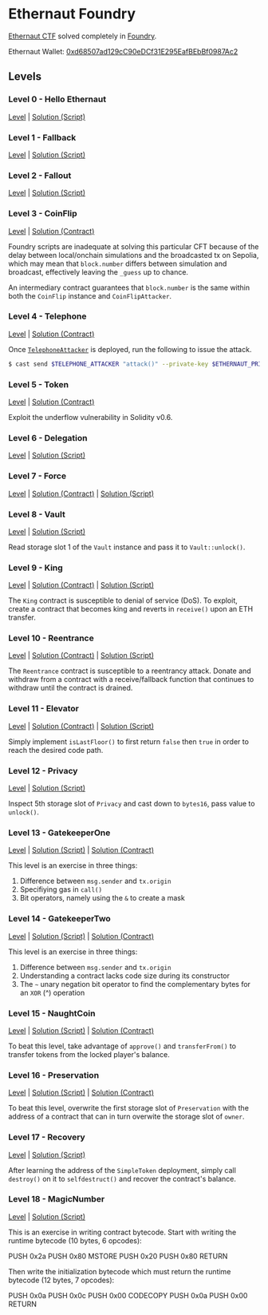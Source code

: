 # Ethernaut Foundry

[Ethernaut CTF](https://ethernaut.openzeppelin.com/) solved completely in [Foundry](https://foundry.paradigm.xyz/).

Ethernaut Wallet: [0xd68507ad129cC90eDCf31E295EafBEbBf0987Ac2](0xd68507ad129cc90edcf31e295eafbebbf0987ac2)

## Levels

### Level 0 - Hello Ethernaut

[Level](levels/0-HelloEthernaut.sol) | [Solution (Script)](script/0-HelloEthernaut.s.sol)

### Level 1 - Fallback

[Level](levels/1-Fallback.sol) | [Solution (Script)](script/1-Fallback.s.sol)

### Level 2 - Fallout

[Level](levels/2-Fallout.sol) | [Solution (Script)](script/2-Fallout.s.sol)

### Level 3 - CoinFlip

[Level](levels/3-CoinFlip.sol) | [Solution (Contract)](src/3-CoinFlip.sol)

Foundry scripts are inadequate at solving this particular CFT because of the delay between local/onchain simulations and the broadcasted tx on Sepolia, which may mean that `block.number` differs between simulation and broadcast, effectively leaving the `_guess` up to chance.

An intermediary contract guarantees that `block.number` is the same within both the `CoinFlip` instance and `CoinFlipAttacker`.

### Level 4 - Telephone

[Level](levels/4-Telephone.sol) | [Solution (Contract)](src/4-Telephone.sol)

Once [`TelephoneAttacker`](src/4-Telephone.sol) is deployed, run the following to issue the attack.

```bash
$ cast send $TELEPHONE_ATTACKER "attack()" --private-key $ETHERNAUT_PRIVATE_KEY --rpc-url $SEPOLIA_RPC_URL
```

### Level 5 - Token

[Level](levels/5-Token.sol) | [Solution (Contract)](src/5-Token.s.sol)

Exploit the underflow vulnerability in Solidity v0.6.

### Level 6 - Delegation

[Level](levels/6-Delegation.sol) | [Solution (Script)](src/6-Delegation.s.sol)

### Level 7 - Force

[Level](levels/7-Force.sol) | [Solution (Contract)](src/7-Force.sol) | [Solution (Script)](src/7-Force.s.sol)

### Level 8 - Vault

[Level](levels/8-Vault.sol) | [Solution (Script)](src/8-Vault.s.sol)

Read storage slot 1 of the `Vault` instance and pass it to `Vault::unlock()`.

### Level 9 - King

[Level](levels/9-King.sol) | [Solution (Contract)](src/9-King.sol) | [Solution (Script)](script/9-King.s.sol)

The `King` contract is susceptible to denial of service (DoS). To exploit, create a contract that becomes king and reverts in `receive()` upon an ETH transfer.

### Level 10 - Reentrance

[Level](levels/10-Reentrance.sol) | [Solution (Contract)](src/10-Reentrance.sol) | [Solution (Script)](script/10-Reentrance.s.sol)

The `Reentrance` contract is susceptible to a reentrancy attack. Donate and withdraw from a contract with a receive/fallback function that continues to withdraw until the contract is drained.

### Level 11 - Elevator

[Level](levels/11-Elevator.sol) | [Solution (Contract)](src/11-Elevator.sol) | [Solution (Script)](script/11-Elevator.s.sol)

Simply implement `isLastFloor()` to first return `false` then `true` in order to reach the desired code path.

### Level 12 - Privacy

[Level](levels/12-Privacy.sol) | [Solution (Script)](script/12-Privacy.s.sol)

Inspect 5th storage slot of `Privacy` and cast down to `bytes16`, pass value to `unlock()`.

### Level 13 - GatekeeperOne

[Level](levels/13-GatekeeperOne.sol) | [Solution (Script)](script/13-GatekeeperOne.s.sol) | [Solution (Contract)](src/13-GatekeeperOne.sol)

This level is an exercise in three things:

1. Difference between `msg.sender` and `tx.origin`
2. Specifiying gas in `call()`
3. Bit operators, namely using the `&` to create a mask

### Level 14 - GatekeeperTwo

[Level](levels/14-GatekeeperTwo.sol) | [Solution (Script)](script/14-GatekeeperTwo.s.sol) | [Solution (Contract)](src/14-GatekeeperTwo.sol)

This level is an exercise in three things:

1. Difference between `msg.sender` and `tx.origin`
2. Understanding a contract lacks code size during its constructor
3. The `~` unary negation bit operator to find the complementary bytes for an `XOR` (^) operation

### Level 15 - NaughtCoin

[Level](levels/15-NaughtCoin.sol) | [Solution (Script)](script/15-NaughtCoin.s.sol) | [Solution (Contract)](src/15-NaughtCoin.sol)

To beat this level, take advantage of `approve()` and `transferFrom()` to transfer tokens from the locked player's balance.

### Level 16 - Preservation

[Level](levels/16-Preservation.sol) | [Solution (Script)](script/16-Preservation.s.sol) | [Solution (Contract)](src/16-Preservation.sol)

To beat this level, overwrite the first storage slot of `Preservation` with the address of a contract that can in turn overwite the storage slot of `owner`.

### Level 17 - Recovery

[Level](levels/17-Recovery.sol) | [Solution (Script)](script/17-Recovery.s.sol)

After learning the address of the `SimpleToken` deployment, simply call `destroy()` on it to `selfdestruct()` and recover the contract's balance.

### Level 18 - MagicNumber

[Level](levels/18-MagicNum.sol) | [Solution (Script)](script/18-MagicNum.s.sol)

This is an exercise in writing contract bytecode. Start with writing the runtime bytecode (10 bytes, 6 opcodes):

PUSH 0x2a
PUSH 0x80
MSTORE
PUSH 0x20
PUSH 0x80
RETURN

Then write the initialization bytecode which must return the runtime bytecode (12 bytes, 7 opcodes):

PUSH 0x0a
PUSH 0x0c
PUSH 0x00
CODECOPY
PUSH 0x0a
PUSH 0x00
RETURN
